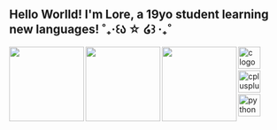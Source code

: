 ## Hello Worlld! I'm Lore, a 19yo student learning new languages! ˚₊‧꒰ა ☆ ໒꒱ ‧₊˚

<a href="https://github-readme-stats.vercel.app/api?username=loregbrw">
  <img height=135 align="left" src="https://github-readme-stats.vercel.app/api?username=loregbrw&show_icons=true&theme=onedark&hide_border=true" />
</a>

<a href="https://github-readme-stats.vercel.app/api/top-langs/?username=loregbrw">
  <img height=135 align="left" src="https://github-readme-stats.vercel.app/api/top-langs/?username=loregbrw&layout=compact&theme=gruvbox_light&hide_border=true&hide=batchfile,javascript" />
</a>

<a href="https://i.imgur.com/lQ2QBPi.png">
  <img height=135 align="left" src="https://i.imgur.com/lQ2QBPi.png" />
</a>

<div align="left">
  <img src="https://cdn.jsdelivr.net/gh/devicons/devicon/icons/c/c-original.svg" height="40" alt="c logo"  />
  <img width="12" />
  <img src="https://cdn.jsdelivr.net/gh/devicons/devicon/icons/cplusplus/cplusplus-original.svg" height="40" alt="cplusplus logo"  />
  <img width="12" />
  <img src="https://cdn.jsdelivr.net/gh/devicons/devicon/icons/python/python-original.svg" height="40" alt="python logo"  />
</div>
